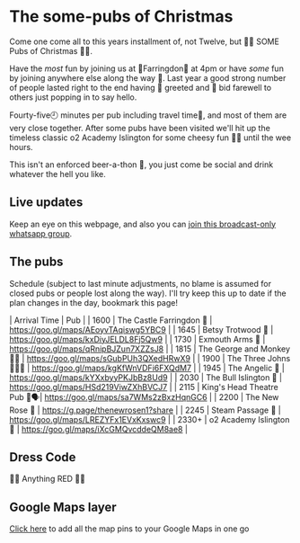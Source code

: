 # The some-pubs of Christmas

Come one come all to this years installment of, not Twelve, but 🎅🎅 SOME Pubs of Christmas 🎄🎄.
 
Have the _most_ fun by joining us at 🚉Farringdon🚉 at 4pm or have _some_ fun by joining anywhere else along the way 🚏. Last year a good strong number of people lasted right to the end having 👋 greeted and 👋 bid farewell to others just popping in to say hello.
 
Fourty-five🕘 minutes per pub including travel time🚏, and most of them are very close together. After some pubs have been visited we'll hit up the timeless classic o2 Academy Islington for some cheesy fun 🕺💃 until the wee hours.

This isn't an enforced beer-a-thon 🍺, you just come be social and drink whatever the hell you like.

## Live updates

Keep an eye on this webpage, and also you can [join this broadcast-only whatsapp group](https://chat.whatsapp.com/BiYZNJ4iZNfF8eAdNjRzGQ).
 
## The pubs

Schedule (subject to last minute adjustments, no blame is assumed for closed pubs or people lost along the way). I'll try keep this up to date if the plan changes in the day, bookmark this page!

| Arrival Time | Pub |
| 1600 | The Castle Farringdon 🏰 | https://goo.gl/maps/AEoyvTAqiswg5YBC9 |
| 1645 | Betsy Trotwood 💃 | https://goo.gl/maps/kxDiyJELDL8Fj5Qw9 |
| 1730 | Exmouth Arms 💪 | https://goo.gl/maps/qRnipBJZun7XZZsJ8 |
| 1815 | The George and Monkey 🤴🐒 | https://goo.gl/maps/sGubPUh3QXedHRwX9 |
| 1900 | The Three Johns 👨👨👨 | https://goo.gl/maps/kgKfWnVDFi6FXQdM7 |
| 1945 | The Angelic 👼 | https://goo.gl/maps/kYXxbyyPKJbBz8Ud9 |
| 2030 | The Bull Islington 🐂 | https://goo.gl/maps/HSd219ViwZXhBVCJ7 |
| 2115 | King's Head Theatre Pub 🤴🗣️| https://goo.gl/maps/sa7WMs2zBxzHqnGC6 |
| 2200 | The New Rose 🌹 | https://g.page/thenewrosen1?share |
| 2245 | Steam Passage 🚂 | https://goo.gl/maps/LREZYFx1EVxKxswc9 |
| 2330+ | o2 Academy Islington 🎼 | https://goo.gl/maps/iXcGMQvcddeQM8ae8 |

## Dress Code

🎅🤶 Anything RED 🤶🎅

## Google Maps layer

[Click here](https://www.google.com/maps/d/u/0/edit?mid=1ezHFp2DtdPSRaW7eTfOY9w4ri9UUlw4P&ll=51.53054824351682%2C-0.10930892066414799&z=14) to add all the map pins to your Google Maps in one go
 

